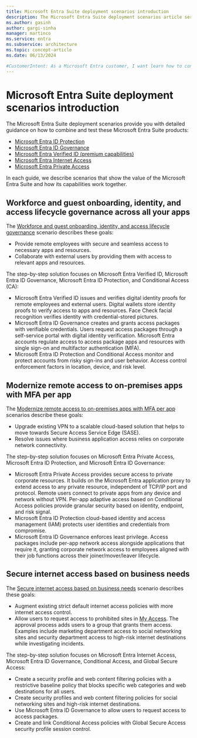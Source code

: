 ```yaml
---
title: Microsoft Entra Suite deployment scenarios introduction
description: The Microsoft Entra Suite deployment scenarios article series provides guidance regarding the Microsoft Entra Suite. 
ms.author: gasinh
author: gargi-sinha
manager: martinco
ms.service: entra
ms.subservice: architecture
ms.topic: concept-article
ms.date: 06/13/2024

#CustomerIntent: As a Microsoft Entra customer, I want learn how to configure the Microsoft Entra Suite products so that we can achieve best practices for them working together.
---
```

# Microsoft Entra Suite deployment scenarios introduction

The Microsoft Entra Suite deployment scenarios provide you with detailed guidance on how to combine and test these Microsoft Entra Suite products:

- [Microsoft Entra ID Protection](../id-protection/overview-identity-protection.md)
- [Microsoft Entra ID Governance](../id-governance/identity-governance-overview.md)
- [Microsoft Entra Verified ID (premium capabilities)](../verified-id/decentralized-identifier-overview.md)
- [Microsoft Entra Internet Access](../global-secure-access/concept-internet-access.md)
- [Microsoft Entra Private Access](../global-secure-access/concept-private-access.md)

In each guide, we describe scenarios that show the value of the Microsoft Entra Suite and how its capabilities work together.

## Workforce and guest onboarding, identity, and access lifecycle governance across all your apps

The [Workforce and guest onboarding, identity, and access lifecycle governance](deployment-scenario-workforce-guest.md) scenario describes these goals:

- Provide remote employees with secure and seamless access to necessary apps and resources.
- Collaborate with external users by providing them with access to relevant apps and resources.

The step-by-step solution focuses on Microsoft Entra Verified ID, Microsoft Entra ID Governance, Microsoft Entra ID Protection, and Conditional Access (CA):

- Microsoft Entra Verified ID issues and verifies digital identity proofs for remote employees and external users. Digital wallets store identity proofs to verify access to apps and resources. Face Check facial recognition verifies identity with credential-stored pictures.
- Microsoft Entra ID Governance creates and grants access packages with verifiable credentials. Users request access packages through a self-service portal with digital identity verification. Microsoft Entra accounts regulate access to access package apps and resources with single sign-on and multifactor authentication (MFA).
- Microsoft Entra ID Protection and Conditional Access monitor and protect accounts from risky sign-ins and user behavior. Access control enforcement factors in location, device, and risk level.

## Modernize remote access to on-premises apps with MFA per app

The [Modernize remote access to on-premises apps with MFA per app](deployment-scenario-remote-access.md) scenarios describe these goals:

- Upgrade existing VPN to a scalable cloud-based solution that helps to move towards Secure Access Service Edge (SASE).
- Resolve issues where business application access relies on corporate network connectivity.

The step-by-step solution focuses on Microsoft Entra Private Access, Microsoft Entra ID Protection, and Microsoft Entra ID Governance:

- Microsoft Entra Private Access provides secure access to private corporate resources. It builds on the Microsoft Entra application proxy to extend access to any private resource, independent of TCP/IP port and protocol. Remote users connect to private apps from any device and network without VPN. Per-app adaptive access based on Conditional Access policies provide granular security based on identity, endpoint, and risk signal.
- Microsoft Entra ID Protection cloud-based identity and access management (IAM) protects user identities and credentials from compromise.
- Microsoft Entra ID Governance enforces least privilege. Access packages include per-app network access alongside applications that require it, granting corporate network access to employees aligned with their job functions across their joiner/mover/leaver lifecycle.

## Secure internet access based on business needs

The [Secure internet access based on business needs](deployment-scenario-internet-access.md) scenario describes these goals:

- Augment existing strict default internet access policies with more internet access control.
- Allow users to request access to prohibited sites in [My Access](../id-governance/my-access-portal-overview.md). The approval process adds users to a group that grants them access. Examples include marketing department access to social networking sites and security department access to high-risk internet destinations while investigating incidents.

The step-by-step solution focuses on Microsoft Entra Internet Access, Microsoft Entra ID Governance, Conditional Access, and Global Secure Access:

- Create a security profile and web content filtering policies with a restrictive baseline policy that blocks specific web categories and web destinations for all users.
- Create security profiles and web content filtering policies for social networking sites and high-risk internet destinations.
- Use Microsoft Entra ID Governance to allow users to request access to access packages.
- Create and link Conditional Access policies with Global Secure Access security profile session control.
